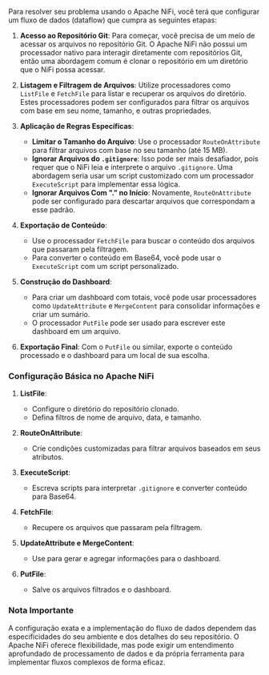 Para resolver seu problema usando o Apache NiFi, você terá que configurar um fluxo de dados (dataflow) que cumpra as seguintes etapas:

1. **Acesso ao Repositório Git**: Para começar, você precisa de um meio de acessar os arquivos no repositório Git. O Apache NiFi não possui um processador nativo para interagir diretamente com repositórios Git, então uma abordagem comum é clonar o repositório em um diretório que o NiFi possa acessar.

2. **Listagem e Filtragem de Arquivos**: Utilize processadores como `ListFile` e `FetchFile` para listar e recuperar os arquivos do diretório. Estes processadores podem ser configurados para filtrar os arquivos com base em seu nome, tamanho, e outras propriedades.

3. **Aplicação de Regras Específicas**:
    - **Limitar o Tamanho do Arquivo**: Use o processador `RouteOnAttribute` para filtrar arquivos com base no seu tamanho (até 15 MB).
    - **Ignorar Arquivos do `.gitignore`**: Isso pode ser mais desafiador, pois requer que o NiFi leia e interprete o arquivo `.gitignore`. Uma abordagem seria usar um script customizado com um processador `ExecuteScript` para implementar essa lógica.
    - **Ignorar Arquivos Com "." no Início**: Novamente, `RouteOnAttribute` pode ser configurado para descartar arquivos que correspondam a esse padrão.

4. **Exportação de Conteúdo**:
    - Use o processador `FetchFile` para buscar o conteúdo dos arquivos que passaram pela filtragem.
    - Para converter o conteúdo em Base64, você pode usar o `ExecuteScript` com um script personalizado.

5. **Construção do Dashboard**:
    - Para criar um dashboard com totais, você pode usar processadores como `UpdateAttribute` e `MergeContent` para consolidar informações e criar um sumário.
    - O processador `PutFile` pode ser usado para escrever este dashboard em um arquivo.

6. **Exportação Final**: Com o `PutFile` ou similar, exporte o conteúdo processado e o dashboard para um local de sua escolha.

### Configuração Básica no Apache NiFi

1. **ListFile**:
   - Configure o diretório do repositório clonado.
   - Defina filtros de nome de arquivo, data, e tamanho.

2. **RouteOnAttribute**:
   - Crie condições customizadas para filtrar arquivos baseados em seus atributos.

3. **ExecuteScript**:
   - Escreva scripts para interpretar `.gitignore` e converter conteúdo para Base64.

4. **FetchFile**:
   - Recupere os arquivos que passaram pela filtragem.

5. **UpdateAttribute e MergeContent**:
   - Use para gerar e agregar informações para o dashboard.

6. **PutFile**:
   - Salve os arquivos filtrados e o dashboard.

### Nota Importante

A configuração exata e a implementação do fluxo de dados dependem das especificidades do seu ambiente e dos detalhes do seu repositório. O Apache NiFi oferece flexibilidade, mas pode exigir um entendimento aprofundado de processamento de dados e da própria ferramenta para implementar fluxos complexos de forma eficaz.